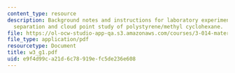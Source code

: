 ```yaml
---
content_type: resource
description: Background notes and instructions for laboratory experiments on phase
  separation and cloud point study of polystyrene/methyl cyclohexane.
file: https://ol-ocw-studio-app-qa.s3.amazonaws.com/courses/3-014-materials-laboratory-fall-2006/e9f4d99ca21d6c78919efc5de236e608_w3_g1.pdf
file_type: application/pdf
resourcetype: Document
title: w3_g1.pdf
uid: e9f4d99c-a21d-6c78-919e-fc5de236e608
---
```

